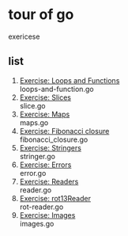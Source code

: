 # tour of go
exericese

## list
1. [Exercise: Loops and Functions](https://go-tour-jp.appspot.com/flowcontrol/8)  
  loops-and-function.go
2. [Exercise: Slices](https://go-tour-jp.appspot.com/moretypes/18)  
  slice.go
3. [Exercise: Maps](https://go-tour-jp.appspot.com/moretypes/23)  
  maps.go
4. [Exercise: Fibonacci closure](https://go-tour-jp.appspot.com/moretypes/26)  
  fibonacci_closure.go
5. [Exercise: Stringers](https://go-tour-jp.appspot.com/methods/18)  
  stringer.go
6. [Exercise: Errors](https://go-tour-jp.appspot.com/methods/20)  
  error.go
6. [Exercise: Readers](https://go-tour-jp.appspot.com/methods/22)  
  reader.go
7. [Exercise: rot13Reader](https://go-tour-jp.appspot.com/methods/23)  
  rot-reader.go
8. [Exercise: Images](https://go-tour-jp.appspot.com/methods/25)  
  images.go
